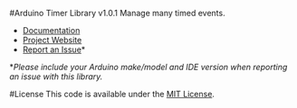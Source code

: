 #Arduino Timer Library v1.0.1
Manage many timed events.

* [Documentation](https://alextaujenis.github.io/RobotsBigData/compiled/docs-arduino-timer.html)
* [Project Website](https://alextaujenis.github.io/RobotsBigData/)
* [Report an Issue](https://github.com/alextaujenis/RBD_Timer/issues/new)*

\**Please include your Arduino make/model and IDE version when reporting an issue with this library.*

#License
This code is available under the [MIT License](http://opensource.org/licenses/mit-license.php).